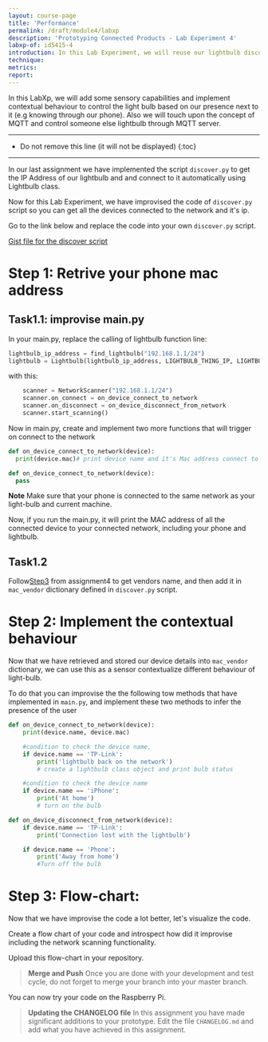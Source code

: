 ```yaml
---
layout: course-page
title: 'Performance'
permalink: /draft/module4/labxp
description: 'Prototyping Connected Products - Lab Experiment 4'
labxp-of: id5415-4
introduction: In this Lab Experiment, we will reuse our lightbulb discovery function to detect smartphone on the network. It will provide an indicator 'at home' and 'away from home'. We will also explore the capabilities  wireless network infrastructure as a sensor to detect the presence of someone at home.we will test the capabilities of a network.
technique:
metrics:
report:
---
```


In this LabXp, we will add some sensory capabilities and implement contextual behaviour to control the light bulb based on our presence next to it (e.g knowing through our phone). Also we will touch upon the concept of MQTT and control someone else lightbulb through MQTT server.

---

- Do not remove this line (it will not be displayed)
  {:toc}

---

In our last assignment we have implemented the script `discover.py` to get the IP Address of our lightbulb and and connect to it automatically using Lightbulb class.

Now for this Lab Experiment, we have improvised the code of `discover.py` script so you can get all the devices connected to the network and it's ip.

Go to the link below and replace the code into your own `discover.py` script.

[Gist file for the discover script](https://gist.github.com/jackybourgeois/73766b1d3a5847ce03d135447ba77ba8)

# Step 1: Retrive your phone mac address

## Task1.1: improvise main.py

In your main.py, replace the calling of lightbulb function line:

```python
lightbulb_ip_address = find_lightbulb("192.168.1.1/24")
lightbulb = Lightbulb(lightbulb_ip_address, LIGHTBULB_THING_IP, LIGHTBULB_PRIVATE_KEY_PATH)
```

with this:

```python
    scanner = NetworkScanner("192.168.1.1/24")
    scanner.on_connect = on_device_connect_to_network
    scanner.on_disconnect = on_device_disconnect_from_network
    scanner.start_scanning()
```

Now in main.py, create and implement two more functions that will trigger on connect to the network

```python
def on_device_connect_to_network(device):
  print(device.mac)# print device name and it's Mac address connect to the network

def on_device_connect_to_network(device):
  pass
```

**Note** Make sure that your phone is connected to the same network as your light-bulb and current machine.

Now, if you run the main.py, it will print the MAC address of all the connected device to your connected network, including your phone and lightbulb.

## Task1.2

Follow[Step3]() from assignment4 to get vendors name, and then add it in `mac_vendor` dictionary defined in `discover.py` script.

# Step 2: Implement the contextual behaviour

Now that we have retrieved and stored our device details into `mac_vendor` dictionary, we can use this as a sensor contextualize different behaviour of light-bulb.

To do that you can improvise the the following tow methods that have implemented in `main.py`, and implement these two methods to infer the presence of the user

```python
def on_device_connect_to_network(device):
    print(device.name, device.mac)

    #condition to check the device name,
    if device.name == 'TP-Link':
        print('lightbulb back on the network')
        # create a lightbulb class object and print bulb status

    #condition to check the device name
    if device.name == 'iPhone':
        print('At home')
        # turn on the bulb

def on_device_disconnect_from_network(device):
    if device.name == 'TP-Link':
        print('Connection lost with the lightbulb')

    if device.name == 'Phone':
        print('Away from home')
        #Turn off the bulb
```

# Step 3: Flow-chart:

Now that we have improvise the code a lot better, let's visualize the code.

Create a flow chart of your code and introspect how did it improvise including the network scanning functionality.

Upload this flow-chart in your repository.

> **Merge and Push** Once you are done with your development and test cycle, do not forget to merge your branch into your master branch.

You can now try your code on the Raspberry Pi.

> **Updating the CHANGELOG file** In this assignment you have made significant additions to your prototype. Edit the file `CHANGELOG.md` and add what you have achieved in this assignment.